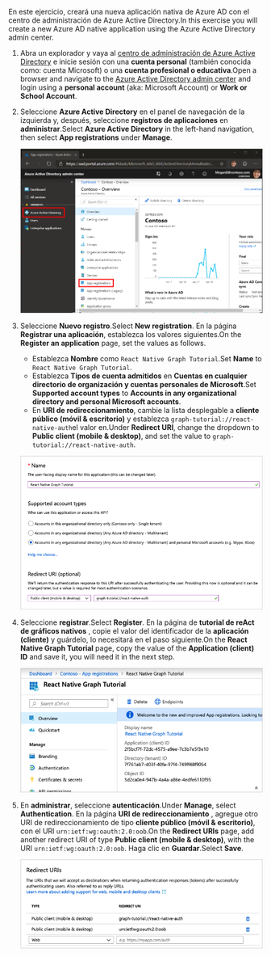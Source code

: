 <!-- markdownlint-disable MD002 MD041 -->

<span data-ttu-id="5be79-101">En este ejercicio, creará una nueva aplicación nativa de Azure AD con el centro de administración de Azure Active Directory.</span><span class="sxs-lookup"><span data-stu-id="5be79-101">In this exercise you will create a new Azure AD native application using the Azure Active Directory admin center.</span></span>

1. <span data-ttu-id="5be79-102">Abra un explorador y vaya al [centro de administración de Azure Active Directory](https://aad.portal.azure.com) e inicie sesión con una **cuenta personal** (también conocida como: cuenta Microsoft) o una **cuenta profesional o educativa**.</span><span class="sxs-lookup"><span data-stu-id="5be79-102">Open a browser and navigate to the [Azure Active Directory admin center](https://aad.portal.azure.com) and login using a **personal account** (aka: Microsoft Account) or **Work or School Account**.</span></span>

1. <span data-ttu-id="5be79-103">Seleccione **Azure Active Directory** en el panel de navegación de la izquierda y, después, seleccione **registros de aplicaciones** en **administrar**.</span><span class="sxs-lookup"><span data-stu-id="5be79-103">Select **Azure Active Directory** in the left-hand navigation, then select **App registrations** under **Manage**.</span></span>

    ![<span data-ttu-id="5be79-104">Una captura de pantalla de los registros de la aplicación</span><span class="sxs-lookup"><span data-stu-id="5be79-104">A screenshot of the App registrations</span></span> ](./images/aad-portal-app-registrations.png)

1. <span data-ttu-id="5be79-105">Seleccione **Nuevo registro**.</span><span class="sxs-lookup"><span data-stu-id="5be79-105">Select **New registration**.</span></span> <span data-ttu-id="5be79-106">En la página **Registrar una aplicación**, establezca los valores siguientes.</span><span class="sxs-lookup"><span data-stu-id="5be79-106">On the **Register an application** page, set the values as follows.</span></span>

    - <span data-ttu-id="5be79-107">Establezca **Nombre** como `React Native Graph Tutorial`.</span><span class="sxs-lookup"><span data-stu-id="5be79-107">Set **Name** to `React Native Graph Tutorial`.</span></span>
    - <span data-ttu-id="5be79-108">Establezca **Tipos de cuenta admitidos** en **Cuentas en cualquier directorio de organización y cuentas personales de Microsoft**.</span><span class="sxs-lookup"><span data-stu-id="5be79-108">Set **Supported account types** to **Accounts in any organizational directory and personal Microsoft accounts**.</span></span>
    - <span data-ttu-id="5be79-109">En **URI de redireccionamiento**, cambie la lista desplegable a **cliente público (móvil & escritorio)** y establezca `graph-tutorial://react-native-auth`el valor en.</span><span class="sxs-lookup"><span data-stu-id="5be79-109">Under **Redirect URI**, change the dropdown to **Public client (mobile & desktop)**, and set the value to `graph-tutorial://react-native-auth`.</span></span>

    ![Captura de pantalla de la página registrar una aplicación](./images/aad-register-an-app.png)

1. <span data-ttu-id="5be79-111">Seleccione **registrar**.</span><span class="sxs-lookup"><span data-stu-id="5be79-111">Select **Register**.</span></span> <span data-ttu-id="5be79-112">En la página de **tutorial de reAct de gráficos nativos** , copie el valor del identificador de la **aplicación (cliente)** y guárdelo, lo necesitará en el paso siguiente.</span><span class="sxs-lookup"><span data-stu-id="5be79-112">On the **React Native Graph Tutorial** page, copy the value of the **Application (client) ID** and save it, you will need it in the next step.</span></span>

    ![Captura de pantalla del identificador de la aplicación del nuevo registro de la aplicación](./images/aad-application-id.png)

1. <span data-ttu-id="5be79-114">En **administrar**, seleccione **autenticación**.</span><span class="sxs-lookup"><span data-stu-id="5be79-114">Under **Manage**, select **Authentication**.</span></span> <span data-ttu-id="5be79-115">En la página **URI de redireccionamiento** , agregue otro URI de redireccionamiento de tipo **cliente público (móvil & escritorio)**, con el URI `urn:ietf:wg:oauth:2.0:oob`.</span><span class="sxs-lookup"><span data-stu-id="5be79-115">On the **Redirect URIs** page, add another redirect URI of type **Public client (mobile & desktop)**, with the URI `urn:ietf:wg:oauth:2.0:oob`.</span></span> <span data-ttu-id="5be79-116">Haga clic en **Guardar**.</span><span class="sxs-lookup"><span data-stu-id="5be79-116">Select **Save**.</span></span>

    ![Captura de pantalla de la página URI de redireccionamiento](./images/aad-redirect-uris.png)
